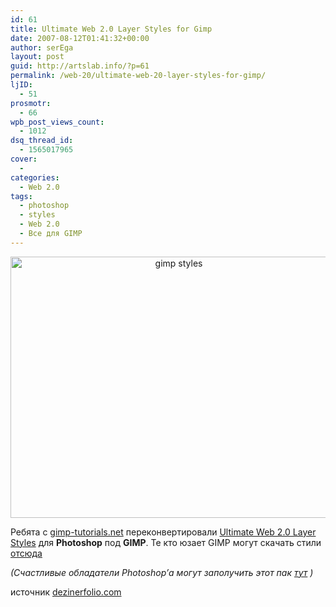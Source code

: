 ```yaml
---
id: 61
title: Ultimate Web 2.0 Layer Styles for Gimp
date: 2007-08-12T01:41:32+00:00
author: serEga
layout: post
guid: http://artslab.info/?p=61
permalink: /web-20/ultimate-web-20-layer-styles-for-gimp/
ljID:
  - 51
prosmotr:
  - 66
wpb_post_views_count:
  - 1012
dsq_thread_id:
  - 1565017965
cover:
  - 
categories:
  - Web 2.0
tags:
  - photoshop
  - styles
  - Web 2.0
  - Все для GIMP
---
```

<p style="text-align: center">
  <img src="http://img379.imageshack.us/img379/6940/gimpgradientsij8.jpg" title="gimp styles" alt="gimp styles" border="0" height="418" width="523" />
</p>

Ребята с <a href="http://gimp-tutorials.net/" title="уроки gimp" target="_blank">gimp-tutorials.net</a> переконвертировали <a href="http://www.dezinerfolio.com/2007/05/06/ultimate-web-20-layer-styles/" title="web 2.0 стили для photoshop" target="_blank">Ultimate Web 2.0 Layer Styles</a> для **Photoshop** под **GIMP**. Те кто юзает GIMP могут скачать стили <a href="http://gimp-tutorials.net/30-Ultimate-Web-20+Layer-Styles-for+-Gimp" title="download layer styles" target="_blank">отсюда</a>

_(Счастливые обладатели Photoshop&#8217;а могут заполучить этот пак <a href="http://www.dezinerfolio.com/2007/05/06/ultimate-web-20-layer-styles/" title="скачать web 2.0 стили для фотошоп" target="_blank">тут</a> )_

источник <a href="http://www.dezinerfolio.com/2007/08/08/ultimate-web-20-layer-styles-for-gimp/" title="go to dezinerfolio" target="_blank">dezinerfolio.com</a>